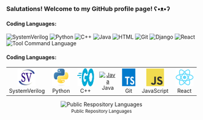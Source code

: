 ### Salutations! Welcome to my GitHub profile page! ʕ•ᴥ•ʔ

<h4>Coding Languages:</h4>
<p> 
  <img alt="SystemVerilog" src="https://img.shields.io/badge/-SystemVerilog-107a02?logo=SystemVerilog" />
  <img alt="Python" src="https://img.shields.io/badge/-Python-yellow?logo=Python" />
  <img alt="C++" src="https://img.shields.io/badge/-C%2B%2B-blue?logo=C%2B%2B" />
  <img alt="Java" src="https://img.shields.io/badge/-Java-orange?logo=" />
  <img alt="HTML" src="https://img.shields.io/badge/-HTML-purple?logo=HTML5" />
  <img alt="Git" src="https://img.shields.io/badge/-Git-F05032?style=flat-square&logo=git&logoColor=white" />
  <img alt="Django" src="https://img.shields.io/badge/-Django-black?logo=Django" />
  <img alt="React" src="https://img.shields.io/badge/-React-45b8d8?style=flat-square&logo=react&logoColor=white" />
  <img alt="Tool Command Language" src="https://img.shields.io/badge/-TCL-red?logo=TCL" />
</p>

<h4 align="left" id="macropower-tech">Coding Languages:</h4>

<table>
  <tr>
    <td align="center" width="96">
      <a href="#macropower-tech">
        <img src="./img/systemverilog.svg" width="48" height="48" alt="SystemVerilog" />
      </a>
      <br>SystemVerilog
    </td>
    <td align="center" width="96">
      <a href="#macropower-tech">
        <img src="./img/python-original.svg" width="48" height="48" alt="Python" />
      </a>
      <br>Python
    </td>
    <td align="center" width="96">
      <a href="#macropower-tech">
        <img src="./img/go-flat.svg" width="48" height="48" alt="C++" />
      </a>
      <br>C++
    </td>
    <td align="center" width="96">
      <a href="#macropower-tech">
        <img src="https://jsonnet.org/img/isologo.svg" width="48" height="48" alt="Java" />
      </a>
      <br>Java
    </td>
    <td align="center" width="96">
      <a href="#macropower-tech">
        <img src="./img/typescript-original.svg" width="48" height="48" alt="Git" />
      </a>
      <br>Git
    </td>
    <td align="center" width="96">
      <a href="#macropower-tech">
        <img src="./img/javascript-original.svg" width="48" height="48" alt="Django" />
      </a>
      <br>JavaScript
    </td>
    <td align="center" width="96">
      <a href="#macropower-tech" >
        <img src="./img/react-original.svg" width="48" height="48" alt="React" />
      </a>
      <br>React
    </td>
  </tr>
</table>

<div align="center">
  <img width="" src="https://github-readme-stats.vercel.app/api/top-langs/?username=liamchalk00&layout=compact&hide_title=1&card_width=300" alt="Public Respository Languages" />
  <br />
  <small>Public Repository Languages</small>
  <br />
  <br />
</div>
